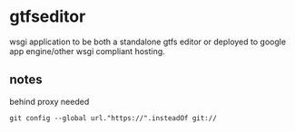gtfseditor
==========

wsgi application to be both a standalone gtfs editor or deployed to google app engine/other wsgi compliant hosting.

notes
-----
behind proxy needed
```
git config --global url."https://".insteadOf git://

```
